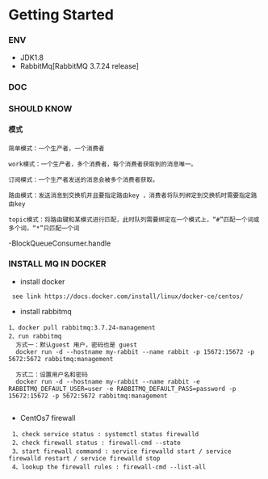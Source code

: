 # Getting Started

### ENV
+ JDK1.8
+ RabbitMq[RabbitMQ 3.7.24 release]

### DOC


### SHOULD KNOW
#### 模式
```text
简单模式：一个生产者，一个消费者

work模式：一个生产者，多个消费者，每个消费者获取到的消息唯一。

订阅模式：一个生产者发送的消息会被多个消费者获取。

路由模式：发送消息到交换机并且要指定路由key ，消费者将队列绑定到交换机时需要指定路由key

topic模式：将路由键和某模式进行匹配，此时队列需要绑定在一个模式上，“#”匹配一个词或多个词，“*”只匹配一个词

```

-BlockQueueConsumer.handle


### INSTALL MQ IN DOCKER

+ install docker
```text
 see link https://docs.docker.com/install/linux/docker-ce/centos/
```

+ install rabbitmq 
```text
1、docker pull rabbitmq:3.7.24-management
2、run rabbitmq
  方式一：默认guest 用户，密码也是 guest
  docker run -d --hostname my-rabbit --name rabbit -p 15672:15672 -p 5672:5672 rabbitmq:management
  
  方式二：设置用户名和密码
  docker run -d --hostname my-rabbit --name rabbit -e RABBITMQ_DEFAULT_USER=user -e RABBITMQ_DEFAULT_PASS=password -p 15672:15672 -p 5672:5672 rabbitmq:management


```

+ CentOs7 firewall

```text
 1、check service status : systemctl status firewalld
 2、check firewall status : firewall-cmd --state
 3、start firewall command : service firewalld start / service firewalld restart / service firewalld stop
 4、lookup the firewall rules : firewall-cmd --list-all 
   

```

